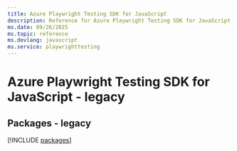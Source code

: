 ```yaml
---
title: Azure Playwright Testing SDK for JavaScript
description: Reference for Azure Playwright Testing SDK for JavaScript
ms.date: 09/26/2025
ms.topic: reference
ms.devlang: javascript
ms.service: playwrighttesting
---
```

# Azure Playwright Testing SDK for JavaScript - legacy
## Packages - legacy
[!INCLUDE [packages](playwright-testing-index.md)]
